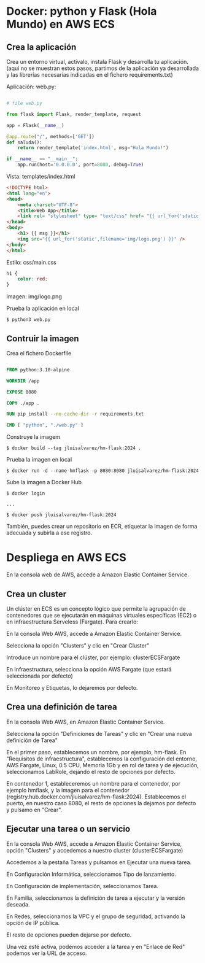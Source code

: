 # Docker: python y Flask (Hola Mundo) en AWS ECS


## Crea la aplicación

Crea un entorno virtual, actívalo, instala Flask y desarrolla tu aplicación.
(aquí no se muestran estos pasos, partimos de la aplicación ya desarrollada y las librerías necesarias indicadas en el fichero requirements.txt)


Aplicación: web.py:

```python

# file web.py

from flask import Flask, render_template, request

app = Flask(__name__)

@app.route("/", methods=['GET'])
def saluda():
    return render_template('index.html', msg="Hola Mundo!")

if __name__ == "__main__":
    app.run(host='0.0.0.0', port=8080, debug=True)


```

Vista: templates/index.html

```html
<!DOCTYPE html>
<html lang="en">
<head>
    <meta charset="UTF-8">
    <title>Web App</title>
    <link rel= "stylesheet" type= "text/css" href= "{{ url_for('static',filename='css/main.css') }}" />
</head>
<body>
    <h1> {{ msg }}</h1>
    <img src="{{ url_for('static',filename='img/logo.png') }}" />
</body>
</html>
```

Estilo: css/main.css

```css
h1 {
    color: red;
}
```

Imagen: img/logo.png


Prueba la aplicación en local


```shell
$ python3 web.py
```



## Contruir la imagen

Crea el fichero Dockerfile

```dockerfile

FROM python:3.10-alpine

WORKDIR /app

EXPOSE 8080

COPY ./app .

RUN pip install --no-cache-dir -r requirements.txt

CMD [ "python", "./web.py" ]

```

Construye la imagem

```shell
$ docker build --tag jluisalvarez/hm-flask:2024 .
```

Prueba la imagen en local

```shell
$ docker run -d --name hmflask -p 8080:8080 jluisalvarez/hm-flask:2024
```

Sube la imagen a Docker Hub

```shell
$ docker login

...

$ docker push jluisalvarez/hm-flask:2024

```

También, puedes crear un repositorio en ECR, etiquetar la imagen de forma adecuada y subirla a ese registro.

# Despliega en AWS ECS

En la consola web de AWS, accede a Amazon Elastic Container Service.

## Crea un cluster

Un clúster en ECS es un concepto lógico que permite la agrupación de contenedores que se ejecutarán en máquinas virtuales específicas (EC2) o en infraestructura Serveless (Fargate). Para crearlo:

En la consola Web AWS, accede a Amazon Elastic Container Service.

Selecciona la opción "Clusters" y clic en "Crear Cluster"

Introduce un nombre para el clúster, por ejemplo: clusterECSFargate

En Infraestructura, selecciona la opción AWS Fargate (que estará seleccionada por defecto)

En Monitoreo y Etiquetas, lo dejaremos por defecto.


## Crea una definición de tarea

En la consola Web AWS, en Amazon Elastic Container Service.

Selecciona la opción "Definiciones de Tareas" y clic en "Crear una nueva definición de Tarea"

En el primer paso, establecemos un nombre, por ejemplo, hm-flask. 
En "Requisitos de infraestructura", establecemos la configuración del entorno, AWS Fargate, Linux, 0.5 CPU, Memoria 1Gb y en rol de tarea y de ejecución, seleccionamos LabRole, dejando el resto de opciones por defecto.

En contenedor 1, estableceremos un nombre para el contenedor, por ejemplo hmflask, y la imagen para el contenedor (registry.hub.docker.com/jluisalvarez/hm-flask:2024).
Establecemos el puerto, en nuestro caso 8080, el resto de opciones la dejamos por defecto y  pulsamo en "Crear".

## Ejecutar una tarea o un servicio

En la consola Web AWS, accede a Amazon Elastic Container Service, opción "Clusters" y accedemos a nuestro cluster (clusterECSFargate)

Accedemos a la pestaña Tareas y pulsamos en Ejecutar una nueva tarea.

En Configuración Informática, seleccionamos Tipo de lanzamiento.

En Configuración de implementación, seleccionamos Tarea.

En Familia, seleccionamos la definición de tarea a ejecutar y la versión deseada.

En Redes, seleccionamos la VPC y el grupo de seguridad, activando la opción de IP pública.

El resto de opciones pueden dejarse por defecto.

Una vez esté activa, podemos acceder a la tarea y en "Enlace de Red" podemos ver la URL de acceso.